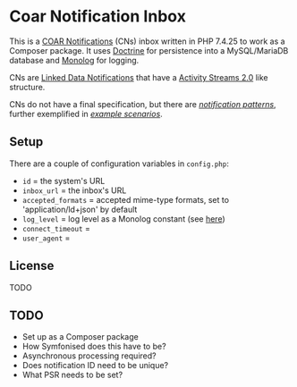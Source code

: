 # Coar Notification Inbox

This is a [COAR Notifications](https://notify.coar-repositories.org/) (CNs) inbox written in PHP 7.4.25
to work as a Composer package. It uses [Doctrine](https://www.doctrine-project.org/) for persistence
into a MySQL/MariaDB database and [Monolog](https://github.com/Seldaek/monolog) for logging.

CNs are [Linked Data Notifications](https://www.w3.org/TR/2017/REC-ldn-20170502/) that
have a [Activity Streams 2.0](https://www.w3.org/TR/activitystreams-core/) like structure.

CNs do not have a final specification, but there are 
[_notification patterns_](https://notify.coar-repositories.org/patterns/), further exemplified in
[_example scenarios_](https://notify.coar-repositories.org/scenarios/).

## Setup
There are a couple of configuration variables in `config.php`:
* `id` = the system's URL
* `inbox_url` = the inbox's URL
* `accepted_formats` = accepted mime-type formats, set to 'application/ld+json' by default
* `log_level` = log level as a Monolog constant (see [here](https://github.com/Seldaek/monolog/blob/main/doc/01-usage.md]))
* `connect_timeout` = 
* `user_agent` = 

## License
TODO

## TODO
* Set up as a Composer package
* How Symfonised does this have to be?
* Asynchronous processing required?
* Does notification ID need to be unique?
* What PSR needs to be set?